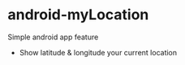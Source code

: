 # android-myLocation

Simple android app feature 
- Show latitude & longitude your current location
